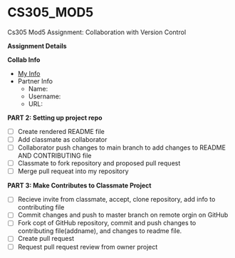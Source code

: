 # CS305_MOD5
Cs305 Mod5 Assignment: Collaboration with Version Control

**Assignment Details**

**Collab Info**
  * [My Info](https://github.com/quasont1337/CS305_MOD5) 
  * Partner Info
     * Name: 
     * Username:
     * URL: 

**PART 2: Setting up project repo**
  - [ ] Create rendered README file
  - [ ] Add classmate as collaborator
  - [ ] Collaborator push changes to main branch to add changes to README AND CONTRIBUTING file
  - [ ] Classmate to fork repository and proposed pull request 
  - [ ] Merge pull requeat into my repository

**PART 3: Make Contributes to Classmate Project**
  - [ ] Recieve invite from classmate, accept, clone repository, add info to contributing file
  - [ ] Commit changes and push to master branch on remote orgin on GitHub
  - [ ] Fork copt of GitHub repository, commit and push changes to contributing file(addname), and changes to readme file.
  - [ ] Create pull request
  - [ ] Request pull request review from owner project

